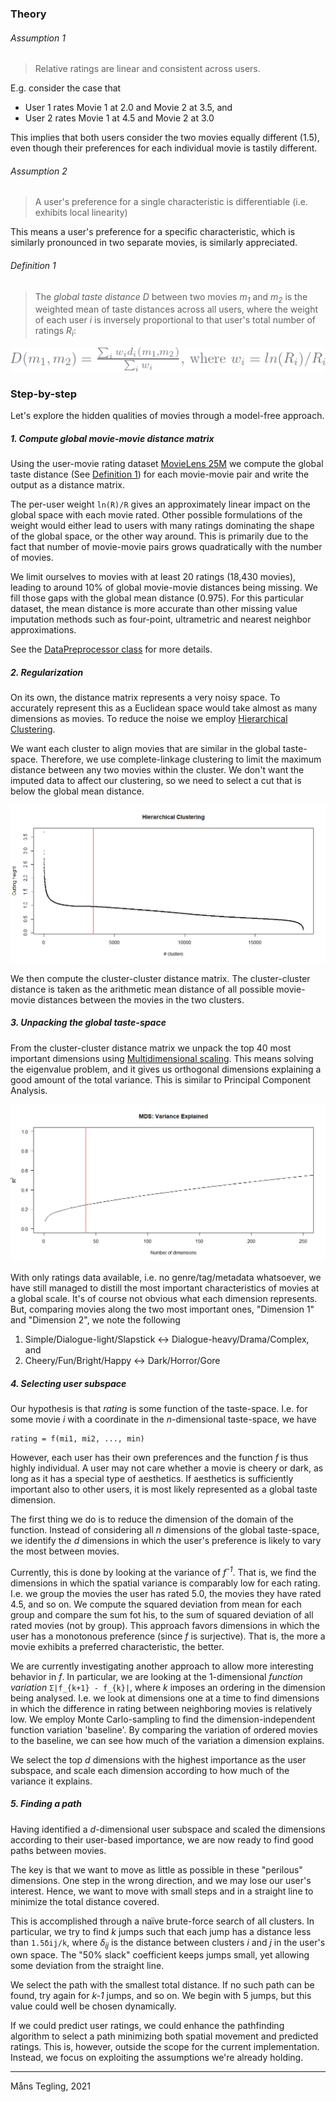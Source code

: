 ### Theory

###### Assumption 1

> Relative ratings are linear and consistent across users.

E.g. consider the case that

 * User 1 rates Movie 1 at 2.0 and Movie 2 at 3.5, and
 * User 2 rates Movie 1 at 4.5 and Movie 2 at 3.0 

 This implies that both users consider the two movies equally different (1.5),
 even though their preferences for each individual movie is tastily different.

###### Assumption 2

> A user's preference for a single characteristic is differentiable (i.e. exhibits local linearity)

This means a user's preference for a specific characteristic, which is similarly pronounced in
two separate movies, is similarly appreciated. 


###### Definition 1
> The _global taste distance_ _D_ between two movies _m<sub>1</sub>_ and _m<sub>2</sub>_
> is the weighted mean of taste distances across all users, where the weight of each
> user _i_ is inversely proportional to that user's total number of ratings _R<sub>i</sub>_:
	
![Global Taste Distance Definition](eq_global_distance.png)
<!-- D(m_1,m_2) = \frac{\sum_i w_i d_i(m_1,m_2)} {\sum_i w_i} \text{, where } w_i = ln(R_i) / R_i -->



### Step-by-step

Let's explore the hidden qualities of movies through a model-free approach.

##### 1. Compute global movie-movie distance matrix

Using the user-movie rating dataset [MovieLens 25M](https://grouplens.org/datasets/movielens/25m/)
we compute the global taste distance (See [Definition 1](#definition-1)) for each movie-movie
pair and write the output as a distance matrix.

The per-user weight `ln(R)/R` gives an approximately linear impact on the global space with
each movie rated. Other possible formulations of the weight would either lead to users with
many ratings dominating the shape of the global space, or the other way around. This is
primarily due to the fact that number of movie-movie pairs grows quadratically with the
number of movies.

We limit ourselves to movies with at least 20 ratings (18,430 movies), leading to around
10% of global movie-movie distances being missing. We fill those gaps with the global
mean distance (0.975). For this particular dataset, the mean distance is more accurate than other
missing value imputation methods such as four-point, ultrametric and nearest neighbor approximations.

See the [DataPreprocessor class](../src/main/java/se/motility/linkboy/DataPreprocessor.java) for
more details.

##### 2. Regularization

On its own, the distance matrix represents a very noisy space. To accurately represent
this as a Euclidean space would take almost as many dimensions as movies. To reduce the noise
we employ [Hierarchical Clustering](https://en.wikipedia.org/wiki/Hierarchical_clustering).

We want each cluster to align movies that are similar in the global taste-space. Therefore,
we use complete-linkage clustering to limit the maximum distance between any two movies within
the cluster. We don't want the imputed data to affect our clustering, so we need to select
a cut that is below the global mean distance.

![Cutting height](hiearchical-clustering-cutting-height.png)

We then compute the cluster-cluster distance matrix. The cluster-cluster distance is taken
as the arithmetic mean distance of all possible movie-movie distances between the movies
in the two clusters. 

##### 3. Unpacking the global taste-space

From the cluster-cluster distance matrix we unpack the top 40 most important dimensions using
[Multidimensional scaling](https://en.wikipedia.org/wiki/Multidimensional_scaling). This means
solving the eigenvalue problem, and it gives us orthogonal dimensions explaining a good amount
of the total variance. This is similar to Principal Component Analysis.  

![MDS variance explained](mds-variance-explained.png)

With only ratings data available, i.e. no genre/tag/metadata whatsoever, we have still managed
to distill the most important characteristics of movies at a global scale. It's of course not
obvious what each dimension represents. But, comparing movies along the two most important ones,
"Dimension 1" and "Dimension 2", we note the following

1. Simple/Dialogue-light/Slapstick <-> Dialogue-heavy/Drama/Complex, and
2. Cheery/Fun/Bright/Happy <-> Dark/Horror/Gore


##### 4. Selecting user subspace

Our hypothesis is that _rating_ is some function of the taste-space. I.e. for some movie
_i_ with a coordinate in the _n_-dimensional taste-space, we have

```
rating = f(mi1, mi2, ..., min)
```

However, each user has their own preferences and the function _f_ is thus highly individual.
A user may not care whether a movie is cheery or dark, as long as it has a special type
of aesthetics. If aesthetics is sufficiently important also to other users, it is most likely
represented as a global taste dimension.

The first thing we do is to reduce the dimension of the domain of the function. Instead of
considering all _n_ dimensions of the global taste-space, we identify the _d_ dimensions in
which the user's preference is likely to vary the most between movies.

Currently, this is done by looking at the variance of _f<sup>-1</sup>_. That is, we find the
dimensions in which the spatial variance is comparably low for each rating. I.e. we group
the movies the user has rated 5.0, the movies they have rated 4.5, and so on. We compute the
squared deviation from mean for each group and compare the sum fot his, to the sum of squared
deviation of all rated movies (not by group). This approach favors dimensions in which the user
has a monotonous preference (since _f_ is surjective). That is, the more a movie exhibits a
preferred characteristic, the better.

We are currently investigating another approach to allow more interesting behavior in _f_.
In particular, we are looking at the 1-dimensional _function variation_ `Σ|f_{k+1} - f_{k}|`, where
_k_ imposes an ordering in the dimension being analysed. I.e. we look at dimensions one at a time
to find dimensions in which the difference in rating between neighboring movies is relatively
low. We employ Monte Carlo-sampling to find the dimension-independent function variation 'baseline'.
By comparing the variation of ordered movies to the baseline, we can see how much of the variation
a dimension explains.

We select the top _d_ dimensions with the highest importance as the user subspace, and scale each
dimension according to how much of the variance it explains.

##### 5. Finding a path

Having identified a _d_-dimensional user subspace and scaled the dimensions according to their
user-based importance, we are now ready to find good paths between movies. 

The key is that we want to move as little as possible in these "perilous" dimensions. One step
in the wrong direction, and we may lose our user's interest. Hence, we want to move with small steps
and in a straight line to minimize the total distance covered.

This is accomplished through a naïve brute-force search of all clusters. In particular, we try to
find _k_ jumps such that each jump has a distance less than `1.5δij/k`, where _δ<sub>ij</sub>_ is the
distance between clusters _i_ and _j_ in the user's own space. The "50% slack" coefficient keeps
jumps small, yet allowing some deviation from the straight line.

We select the path with the smallest total distance. If no such path can be found, try again for
_k-1_ jumps, and so on. We begin with 5 jumps, but this value could well be chosen dynamically.

If we could predict user ratings, we could enhance the pathfinding algorithm to select a path minimizing
both spatial movement and predicted ratings. This is, however, outside the scope for the current
implementation. Instead, we focus on exploiting the assumptions we're already holding. 


 ----

Måns Tegling, 2021
 
